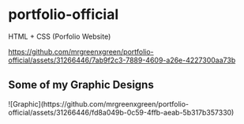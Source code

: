 # portfolio-official
HTML + CSS (Porfolio Website)





https://github.com/mrgreenxgreen/portfolio-official/assets/31266446/7ab9f2c3-7889-4609-a26e-4227300aa73b

<h2> Some of my Graphic Designs</h2>
![Graphic](https://github.com/mrgreenxgreen/portfolio-official/assets/31266446/fd8a049b-0c59-4ffb-aeab-5b317b357330)
